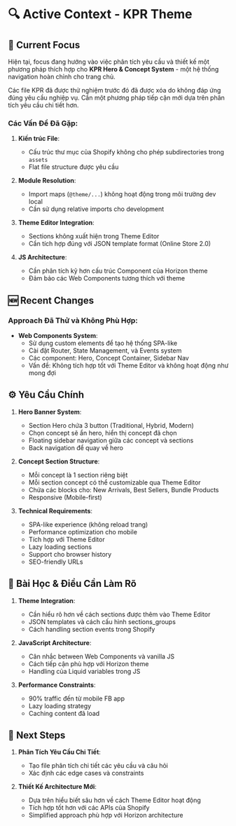 # 🔍 Active Context - KPR Theme

## 📌 Current Focus

Hiện tại, focus đang hướng vào việc phân tích yêu cầu và thiết kế một phương pháp thích hợp cho **KPR Hero & Concept System** - một hệ thống navigation hoàn chỉnh cho trang chủ.

Các file KPR đã được thử nghiệm trước đó đã được xóa do không đáp ứng đúng yêu cầu nghiệp vụ. Cần một phương pháp tiếp cận mới dựa trên phân tích yêu cầu chi tiết hơn.

### Các Vấn Đề Đã Gặp:

1. **Kiến trúc File**: 
   - Cấu trúc thư mục của Shopify không cho phép subdirectories trong `assets`
   - Flat file structure được yêu cầu

2. **Module Resolution**: 
   - Import maps (`@theme/...`) không hoạt động trong môi trường dev local
   - Cần sử dụng relative imports cho development

3. **Theme Editor Integration**:
   - Sections không xuất hiện trong Theme Editor
   - Cần tích hợp đúng với JSON template format (Online Store 2.0)

4. **JS Architecture**:
   - Cần phân tích kỹ hơn cấu trúc Component của Horizon theme
   - Đảm bảo các Web Components tương thích với theme

## 🆕 Recent Changes

### Approach Đã Thử và Không Phù Hợp:

- **Web Components System**:
  - Sử dụng custom elements để tạo hệ thống SPA-like
  - Cài đặt Router, State Management, và Events system
  - Các component: Hero, Concept Container, Sidebar Nav
  - Vấn đề: Không tích hợp tốt với Theme Editor và không hoạt động như mong đợi

## ⚙️ Yêu Cầu Chính

1. **Hero Banner System**:
   - Section Hero chứa 3 button (Traditional, Hybrid, Modern)
   - Chọn concept sẽ ẩn hero, hiển thị concept đã chọn
   - Floating sidebar navigation giữa các concept và sections
   - Back navigation để quay về hero

2. **Concept Section Structure**:
   - Mỗi concept là 1 section riêng biệt
   - Mỗi section concept có thể customizable qua Theme Editor
   - Chứa các blocks cho: New Arrivals, Best Sellers, Bundle Products
   - Responsive (Mobile-first)

3. **Technical Requirements**:
   - SPA-like experience (không reload trang)
   - Performance optimization cho mobile
   - Tích hợp với Theme Editor
   - Lazy loading sections
   - Support cho browser history
   - SEO-friendly URLs

## 🧩 Bài Học & Điều Cần Làm Rõ

1. **Theme Integration**:
   - Cần hiểu rõ hơn về cách sections được thêm vào Theme Editor
   - JSON templates và cách cấu hình sections_groups
   - Cách handling section events trong Shopify

2. **JavaScript Architecture**:
   - Cân nhắc between Web Components và vanilla JS
   - Cách tiếp cận phù hợp với Horizon theme
   - Handling của Liquid variables trong JS

3. **Performance Constraints**:
   - 90% traffic đến từ mobile FB app
   - Lazy loading strategy
   - Caching content đã load

## 🔄 Next Steps

1. **Phân Tích Yêu Cầu Chi Tiết**:
   - Tạo file phân tích chi tiết các yêu cầu và câu hỏi
   - Xác định các edge cases và constraints

2. **Thiết Kế Architecture Mới**:
   - Dựa trên hiểu biết sâu hơn về cách Theme Editor hoạt động
   - Tích hợp tốt hơn với các APIs của Shopify
   - Simplified approach phù hợp với Horizon architecture 